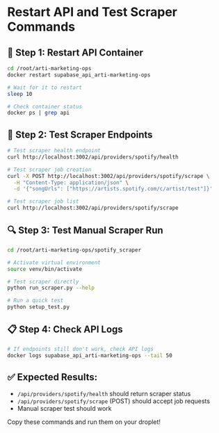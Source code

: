 # Restart API and Test Scraper Commands

## 🔄 **Step 1: Restart API Container**
```bash
cd /root/arti-marketing-ops
docker restart supabase_api_arti-marketing-ops

# Wait for it to restart
sleep 10

# Check container status
docker ps | grep api
```

## 🧪 **Step 2: Test Scraper Endpoints**
```bash
# Test scraper health endpoint
curl http://localhost:3002/api/providers/spotify/health

# Test scraper job creation
curl -X POST http://localhost:3002/api/providers/spotify/scrape \
  -H "Content-Type: application/json" \
  -d '{"songUrls": ["https://artists.spotify.com/c/artist/test"]}'

# Test scraper job list
curl http://localhost:3002/api/providers/spotify/scrape
```

## 🔍 **Step 3: Test Manual Scraper Run**
```bash
cd /root/arti-marketing-ops/spotify_scraper

# Activate virtual environment
source venv/bin/activate

# Test scraper directly
python run_scraper.py --help

# Run a quick test
python setup_test.py
```

## 📋 **Step 4: Check API Logs**
```bash
# If endpoints still don't work, check API logs
docker logs supabase_api_arti-marketing-ops --tail 50
```

## ✅ **Expected Results:**
- `/api/providers/spotify/health` should return scraper status
- `/api/providers/spotify/scrape` (POST) should accept job requests
- Manual scraper test should work

Copy these commands and run them on your droplet!
